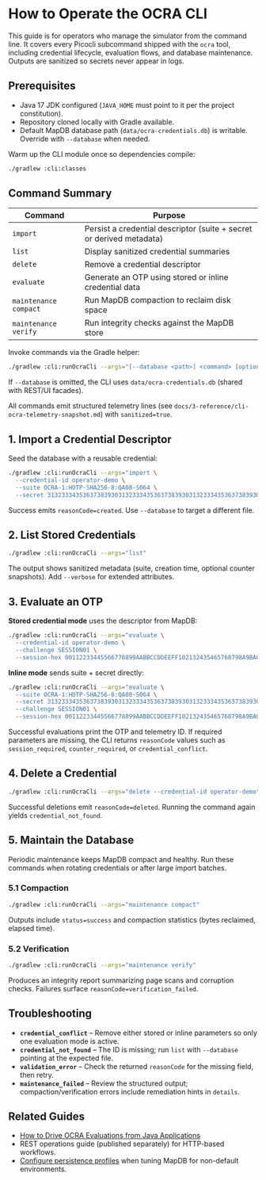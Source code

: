 # How to Operate the OCRA CLI

This guide is for operators who manage the simulator from the command line. It covers every Picocli subcommand shipped with the `ocra` tool, including credential lifecycle, evaluation flows, and database maintenance. Outputs are sanitized so secrets never appear in logs.

## Prerequisites
- Java 17 JDK configured (`JAVA_HOME` must point to it per the project constitution).
- Repository cloned locally with Gradle available.
- Default MapDB database path (`data/ocra-credentials.db`) is writable. Override with `--database` when needed.

Warm up the CLI module once so dependencies compile:
```bash
./gradlew :cli:classes
```

## Command Summary
| Command | Purpose |
|---------|---------|
| `import` | Persist a credential descriptor (suite + secret or derived metadata) |
| `list` | Display sanitized credential summaries |
| `delete` | Remove a credential descriptor |
| `evaluate` | Generate an OTP using stored or inline credential data |
| `maintenance compact` | Run MapDB compaction to reclaim disk space |
| `maintenance verify` | Run integrity checks against the MapDB store |

Invoke commands via the Gradle helper:
```bash
./gradlew :cli:runOcraCli --args="[--database <path>] <command> [options]"
```
If `--database` is omitted, the CLI uses `data/ocra-credentials.db` (shared with REST/UI facades).

All commands emit structured telemetry lines (see `docs/3-reference/cli-ocra-telemetry-snapshot.md`) with `sanitized=true`.

## 1. Import a Credential Descriptor
Seed the database with a reusable credential:
```bash
./gradlew :cli:runOcraCli --args="import \
  --credential-id operator-demo \
  --suite OCRA-1:HOTP-SHA256-8:QA08-S064 \
  --secret 3132333435363738393031323334353637383930313233343536373839303132"
```
Success emits `reasonCode=created`. Use `--database` to target a different file.

## 2. List Stored Credentials
```bash
./gradlew :cli:runOcraCli --args="list"
```
The output shows sanitized metadata (suite, creation time, optional counter snapshots). Add `--verbose` for extended attributes.

## 3. Evaluate an OTP
**Stored credential mode** uses the descriptor from MapDB:
```bash
./gradlew :cli:runOcraCli --args="evaluate \
  --credential-id operator-demo \
  --challenge SESSION01 \
  --session-hex 00112233445566778899AABBCCDDEEFF102132435465768798A9BACBDCEDF0EF112233445566778899AABBCCDDEEFF0089ABCDEF0123456789ABCDEF01234567"
```

**Inline mode** sends suite + secret directly:
```bash
./gradlew :cli:runOcraCli --args="evaluate \
  --suite OCRA-1:HOTP-SHA256-8:QA08-S064 \
  --secret 3132333435363738393031323334353637383930313233343536373839303132 \
  --challenge SESSION01 \
  --session-hex 00112233445566778899AABBCCDDEEFF102132435465768798A9BACBDCEDF0EF112233445566778899AABBCCDDEEFF0089ABCDEF0123456789ABCDEF01234567"
```
Successful evaluations print the OTP and telemetry ID. If required parameters are missing, the CLI returns `reasonCode` values such as `session_required`, `counter_required`, or `credential_conflict`.

## 4. Delete a Credential
```bash
./gradlew :cli:runOcraCli --args="delete --credential-id operator-demo"
```
Successful deletions emit `reasonCode=deleted`. Running the command again yields `credential_not_found`.

## 5. Maintain the Database
Periodic maintenance keeps MapDB compact and healthy. Run these commands when rotating credentials or after large import batches.

### 5.1 Compaction
```bash
./gradlew :cli:runOcraCli --args="maintenance compact"
```
Outputs include `status=success` and compaction statistics (bytes reclaimed, elapsed time).

### 5.2 Verification
```bash
./gradlew :cli:runOcraCli --args="maintenance verify"
```
Produces an integrity report summarizing page scans and corruption checks. Failures surface `reasonCode=verification_failed`.

## Troubleshooting
- **`credential_conflict`** – Remove either stored or inline parameters so only one evaluation mode is active.
- **`credential_not_found`** – The ID is missing; run `list` with `--database` pointing at the expected file.
- **`validation_error`** – Check the returned `reasonCode` for the missing field, then retry.
- **`maintenance_failed`** – Review the structured output; compaction/verification errors include remediation hints in `details`.

## Related Guides
- [How to Drive OCRA Evaluations from Java Applications](use-ocra-from-java.md)
- REST operations guide (published separately) for HTTP-based workflows.
- [Configure persistence profiles](configure-persistence-profiles.md) when tuning MapDB for non-default environments.
